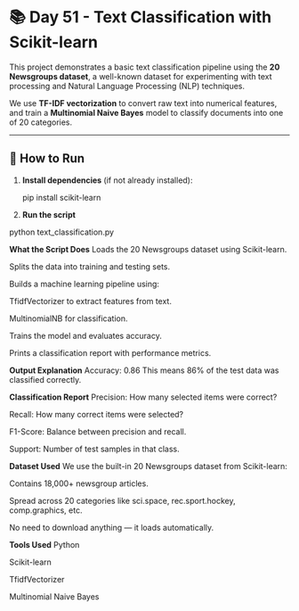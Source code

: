 # 📚 Day 51 - Text Classification with Scikit-learn

This project demonstrates a basic text classification pipeline using the **20 Newsgroups dataset**, a well-known dataset for experimenting with text processing and Natural Language Processing (NLP) techniques.

We use **TF-IDF vectorization** to convert raw text into numerical features, and train a **Multinomial Naive Bayes** model to classify documents into one of 20 categories.

---

## 🚀 How to Run

1. **Install dependencies** (if not already installed):
   
   pip install scikit-learn
   
2. **Run the script**

  python text_classification.py


**What the Script Does**
Loads the 20 Newsgroups dataset using Scikit-learn.

Splits the data into training and testing sets.

Builds a machine learning pipeline using:

TfidfVectorizer to extract features from text.

MultinomialNB for classification.

Trains the model and evaluates accuracy.

Prints a classification report with performance metrics.


**Output Explanation**
Accuracy: 0.86
This means 86% of the test data was classified correctly.

**Classification Report**
Precision: How many selected items were correct?

Recall: How many correct items were selected?

F1-Score: Balance between precision and recall.

Support: Number of test samples in that class.

**Dataset Used**
We use the built-in 20 Newsgroups dataset from Scikit-learn:

Contains 18,000+ newsgroup articles.

Spread across 20 categories like sci.space, rec.sport.hockey, comp.graphics, etc.

No need to download anything — it loads automatically.

**Tools Used**
Python

Scikit-learn

TfidfVectorizer

Multinomial Naive Bayes




  

